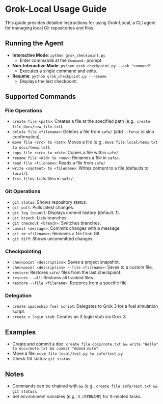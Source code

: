 # Grok-Local Usage Guide

This guide provides detailed instructions for using Grok-Local, a CLI agent for managing local Git repositories and files.

## Running the Agent
- **Interactive Mode**: `python grok_checkpoint.py`
  - Enter commands at the `Command:` prompt.
- **Non-Interactive Mode**: `python grok_checkpoint.py --ask "command"`
  - Executes a single command and exits.
- **Resume**: `python grok_checkpoint.py --resume`
  - Displays the last checkpoint.

## Supported Commands
### File Operations
- `create file <path>`: Creates a file at the specified path (e.g., `create file docs/new_file.txt`).
- `delete file <filename>`: Deletes a file from `safe/` (add `--force` to skip confirmation).
- `move file <src> to <dst>`: Moves a file (e.g., `move file local/temp.txt to docs/temp.txt`).
- `copy file <src> to <dst>`: Copies a file within `safe/`.
- `rename file <old> to <new>`: Renames a file in `safe/`.
- `read file <filename>`: Reads a file from `safe/`.
- `write <content> to <filename>`: Writes content to a file (defaults to `local/`).
- `list files`: Lists files in `safe/`.

### Git Operations
- `git status`: Shows repository status.
- `git pull`: Pulls latest changes.
- `git log [count]`: Displays commit history (default: 1).
- `git branch`: Lists branches.
- `git checkout <branch>`: Switches branches.
- `commit <message>`: Commits changes with a message.
- `git rm <filename>`: Removes a file from Git.
- `git diff`: Shows uncommitted changes.

### Checkpointing
- `checkpoint <description>`: Saves a project snapshot.
- `checkpoint <description> --file <filename>`: Saves to a custom file.
- `restore`: Restores `safe/` files from the last checkpoint.
- `restore --all`: Restores all tracked files.
- `restore --file <filename>`: Restores from a specific file.

### Delegation
- `create spaceship fuel script`: Delegates to Grok 3 for a fuel simulation script.
- `create x login stub`: Creates an X login stub via Grok 3.

## Examples
- Create and commit a doc: `create file docs/note.txt && write "Hello" to docs/note.txt && commit "Added note"`
- Move a file: `move file local/test.py to safe/test.py`
- Check Git status: `git status`

## Notes
- Commands can be chained with `&&` (e.g., `create file safe/test.txt && git status`).
- Set environment variables (e.g., `X_USERNAME`) for X-related tasks.
